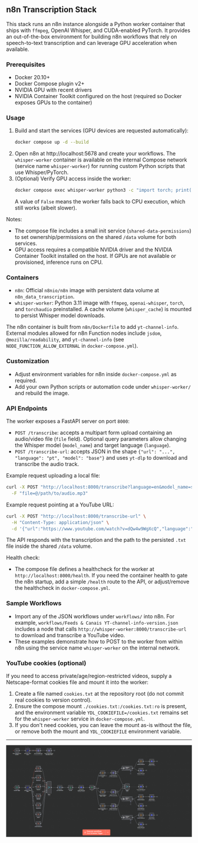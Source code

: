 ## n8n Transcription Stack

This stack runs an n8n instance alongside a Python worker container that ships with `ffmpeg`, OpenAI Whisper, and CUDA-enabled PyTorch. It provides an out-of-the-box environment for building n8n workflows that rely on speech-to-text transcription and can leverage GPU acceleration when available.

### Prerequisites
- Docker 20.10+
- Docker Compose plugin v2+
- NVIDIA GPU with recent drivers
- NVIDIA Container Toolkit configured on the host (required so Docker exposes GPUs to the container)

### Usage
1. Build and start the services (GPU devices are requested automatically):
   ```bash
   docker compose up -d --build
   ```
2. Open n8n at http://localhost:5678 and create your workflows. The `whisper-worker` container is available on the internal Compose network (service name `whisper-worker`) for running custom Python scripts that use Whisper/PyTorch.
3. (Optional) Verify GPU access inside the worker:
   ```bash
   docker compose exec whisper-worker python3 -c "import torch; print(torch.cuda.is_available())"
   ```
   A value of `False` means the worker falls back to CPU execution, which still works (albeit slower).

Notes:
- The compose file includes a small init service (`shared-data-permissions`) to set ownership/permissions on the shared `/data` volume for both services.
- GPU access requires a compatible NVIDIA driver and the NVIDIA Container Toolkit installed on the host. If GPUs are not available or provisioned, inference runs on CPU.

### Containers
- `n8n`: Official `n8nio/n8n` image with persistent data volume at `n8n_data_transcription`.
- `whisper-worker`: Python 3.11 image with `ffmpeg`, `openai-whisper`, `torch`, and `torchaudio` preinstalled. A cache volume (`whisper_cache`) is mounted to persist Whisper model downloads.

The n8n container is built from `n8n/Dockerfile` to add `yt-channel-info`. External modules allowed for n8n Function nodes include `jsdom`, `@mozilla/readability`, and `yt-channel-info` (see `NODE_FUNCTION_ALLOW_EXTERNAL` in `docker-compose.yml`).

### Customization
- Adjust environment variables for n8n inside `docker-compose.yml` as required.
- Add your own Python scripts or automation code under `whisper-worker/` and rebuild the image.

### API Endpoints
The worker exposes a FastAPI server on port `8000`:
- `POST /transcribe`: accepts a multipart form upload containing an audio/video file (`file` field). Optional query parameters allow changing the Whisper model (`model_name`) and target language (`language`).
- `POST /transcribe-url`: accepts JSON in the shape `{"url": "...", "language": "pt", "model": "base"}` and uses `yt-dlp` to download and transcribe the audio track.

Example request uploading a local file:
```bash
curl -X POST "http://localhost:8000/transcribe?language=en&model_name=small" \
  -F "file=@/path/to/audio.mp3"
```

Example request pointing at a YouTube URL:
```bash
curl -X POST "http://localhost:8000/transcribe-url" \
  -H "Content-Type: application/json" \
  -d '{"url":"https://www.youtube.com/watch?v=dQw4w9WgXcQ","language":"en","model":"base"}'
```
The API responds with the transcription and the path to the persisted `.txt` file inside the shared `/data` volume.

Health check:
- The compose file defines a healthcheck for the worker at `http://localhost:8000/health`. If you need the container health to gate the n8n startup, add a simple `/health` route to the API, or adjust/remove the healthcheck in `docker-compose.yml`.

### Sample Workflows
- Import any of the JSON workflows under `workflows/` into n8n. For example, `workflows/Feeds & Canais YT-channel-info-version.json` includes a node that calls `http://whisper-worker:8000/transcribe-url` to download and transcribe a YouTube video.
- These examples demonstrate how to POST to the worker from within n8n using the service name `whisper-worker` on the internal network.

### YouTube cookies (optional)
If you need to access private/age/region-restricted videos, supply a Netscape-format cookies file and mount it into the worker:

1. Create a file named `cookies.txt` at the repository root (do not commit real cookies to version control).
2. Ensure the compose mount `./cookies.txt:/cookies.txt:ro` is present, and the environment variable `YDL_COOKIEFILE=/cookies.txt` remains set for the `whisper-worker` service in `docker-compose.yml`.
3. If you don't need cookies, you can leave the mount as-is without the file, or remove both the mount and `YDL_COOKIEFILE` environment variable.


---
![n8n wrkfl](n8n.png)
